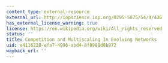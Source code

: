 ```yaml
---
content_type: external-resource
external_url: http://iopscience.iop.org/0295-5075/54/4/436
has_external_license_warning: true
license: https://en.wikipedia.org/wiki/All_rights_reserved
status: ''
title: Competition and Multiscaling In Evolving Networks
uid: e4116228-efa7-4996-abd4-8f8988d8b972
wayback_url: ''
---
```

